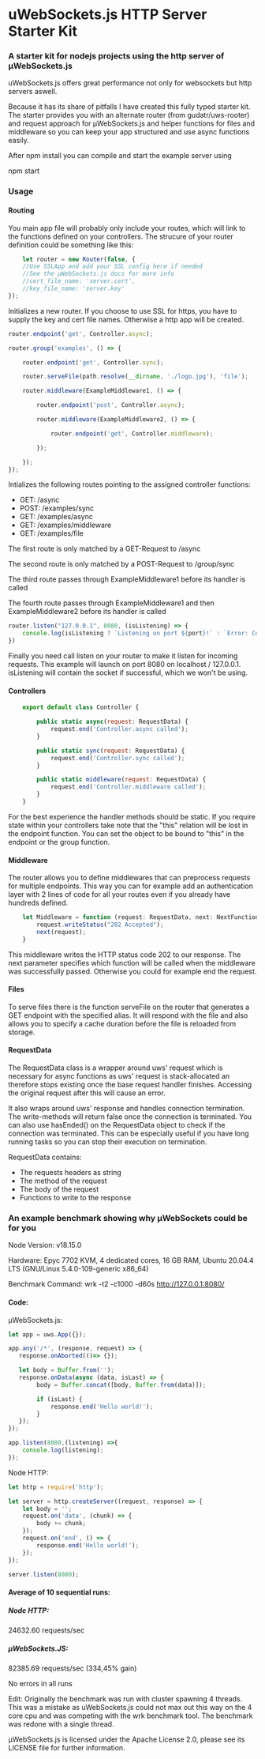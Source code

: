 # uWebSockets.js HTTP Server Starter Kit

### A starter kit for nodejs projects using the http server of µWebSockets.js

uWebSockets.js offers great performance not only for websockets but http servers aswell.

Because it has its share of pitfalls I have created this fully typed starter kit.
The starter provides you with an alternate router (from gudatr/uws-rooter) and request approach for µWebSockets.js and helper functions for files and middleware so you can keep your app structured and use async functions easily.

After npm install you can compile and start the example server using

npm start
    
### Usage

#### Routing

You main app file will probably only include your routes, which will link to the functions defined on your controllers.
The strucure of your router definition could be something like this:

```javascript
    let router = new Router(false, {
    //Use SSLApp and add your SSL config here if needed
    //See the μWebSockets.js docs for more info
    //cert_file_name: 'server.cert',
    //key_file_name: 'server.key'
});
```
Initializes a new router.
If you choose to use SSL for https, you have to supply the key and cert file names.
Otherwise a http app will be created.


```javascript
router.endpoint('get', Controller.async);

router.group('examples', () => {

    router.endpoint('get', Controller.sync);

    router.serveFile(path.resolve(__dirname, './logo.jpg'), 'file');

    router.middleware(ExampleMiddleware1, () => {

        router.endpoint('post', Controller.async);

        router.middleware(ExampleMiddleware2, () => {

            router.endpoint('get', Controller.middleware);

        });

    });
});
```
    
Intializes the following routes pointing to the assigned controller functions:

- GET: /async
- POST: /examples/sync
- GET: /examples/async
- GET: /examples/middleware
- GET: /examples/file


The first route is only matched by a GET-Request to /async

The second route is only matched by a POST-Request to /group/sync

The third route passes through ExampleMiddleware1 before its handler is called

The fourth route passes through ExampleMiddleware1 and then ExampleMiddleware2 before its handler is called

```javascript
router.listen("127.0.0.1", 8080, (isListening) => {
    console.log(isListening ? `Listening on port ${port}!` : `Error: Could not listen on port ${port}!`)
})
```

Finally you need call listen on your router to make it listen for incoming requests.
This example will launch on port 8080 on localhost / 127.0.0.1.
isListening will contain the socket if successful, which we won't be using.

#### Controllers

```javascript
    export default class Controller {

        public static async(request: RequestData) {
            request.end('Controller.async called');
        }

        public static sync(request: RequestData) {
            request.end('Controller.sync called');
        }

        public static middleware(request: RequestData) {
            request.end('Controller.middleware called');
        }
    }
```

For the best experience the handler methods should be static. If you require state within your controllers take note that the "this" relation will be lost in the endpoint function. You can set the object to be bound to "this" in the endpoint or the group function.

#### Middleware

The router allows you to define middlewares that can preprocess requests for multiple endpoints.
This way you can for example add an authentication layer with 2 lines of code for all your routes even if you already have hundreds defined.

```javascript
    let Middleware = function (request: RequestData, next: NextFunction): void {
        request.writeStatus("202 Accepted");
        next(request);
    }
```
    
This middleware writes the HTTP status code 202 to our response.
The next parameter specifies which function will be called when the middleware was successfully passed.
Otherwise you could for example end the request.

#### Files

To serve files there is the function serveFile on the router that generates a GET endpoint with the specified alias.
It will respond with the file and also allows you to specify a cache duration before the file is reloaded from storage.

#### RequestData

The RequestData class is a wrapper around uws' request which is necessary for async functions as uws' request is stack-allocated an therefore stops existing once the base request handler finishes. Accessing the original request after this will cause an error.

It also wraps around uws' response and handles connection termination. The write-methods will return false once the connection is
terminated. You can also use hasEnded() on the RequestData object to check if the connection was terminated. This can be especially useful if you have long running tasks so you can stop their execution on termination.

RequestData contains:

- The requests headers as string
- The method of the request
- The body of the request
- Functions to write to the response


### An example benchmark showing why µWebSockets could be for you

Node Version: v18.15.0

Hardware: Epyc 7702 KVM, 4 dedicated cores, 16 GB RAM, Ubuntu 20.04.4 LTS (GNU/Linux 5.4.0-109-generic x86_64)

Benchmark Command: wrk -t2 -c1000 -d60s http://127.0.0.1:8080/

#### Code:

µWebSockets.js:

```javascript
let app = uws.App({});

app.any('/*', (response, request) => {
   response.onAborted(()=> {});

   let body = Buffer.from('');
   response.onData(async (data, isLast) => {
        body = Buffer.concat([body, Buffer.from(data)]);

        if (isLast) {
            response.end('Hello world!');
        }
   });
});

app.listen(8080,(listening) =>{
    console.log(listening);
});
```

Node HTTP:

```javascript
let http = require('http');

let server = http.createServer((request, response) => {
    let body = '';
    request.on('data', (chunk) => {
        body += chunk;
    });
    request.on('end', () => {
        response.end('Hello world!');
    });
});

server.listen(8080);
```
        
#### Average of 10 sequential runs:

##### Node HTTP:
24632.60 requests/sec

##### µWebSockets.JS:
82385.69 requests/sec (334,45% gain)

No errors in all runs

Edit: Originally the benchmark was run with cluster spawning 4 threads.
This was a mistake as uWebSockets.js could not max out this way on the 4 core cpu and was competing with the wrk benchmark tool.
The benchmark was redone with a single thread.

µWebSockets.js is licensed under the Apache License 2.0, please see its LICENSE file for further information.
